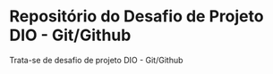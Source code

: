 # Repositório do Desafio de Projeto DIO - Git/Github
Trata-se de desafio de projeto DIO - Git/Github
